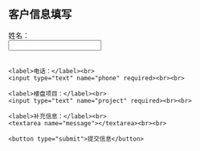 <!DOCTYPE html>
<html>
<head>
  <meta charset="UTF-8">
  <title>贷款资料提交</title>
</head>
<body>
  <h2>客户信息填写</h2>
  <form action="https://formspree.io/f/你的ID" method="POST">
    <label>姓名：</label><br>
    <input type="text" name="name" required><br><br>

    <label>电话：</label><br>
    <input type="text" name="phone" required><br><br>

    <label>楼盘项目：</label><br>
    <input type="text" name="project" required><br><br>

    <label>补充信息：</label><br>
    <textarea name="message"></textarea><br><br>

    <button type="submit">提交信息</button>
  </form>
</body>
</html>
